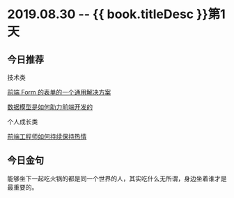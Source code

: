 # 2019.08.30 -- {{ book.titleDesc }}第1天


## 今日推荐

技术类

[前端 Form 的表单的一个通用解决方案](https://www.yuque.com/docs/share/8238bd4e-cfb2-42de-afa7-bc2b2f2ab0dc)

[数据模型是如何助力前端开发的](https://mp.weixin.qq.com/s/q6xybux0fhrUz5HE5TY0aA)

个人成长类

[前端工程师如何持续保持热情](https://juejin.im/post/5d6419dee51d4561eb0b26af)



## 今日金句

能够坐下一起吃火锅的都是同一个世界的人，其实吃什么无所谓，身边坐着谁才是最重要的。

